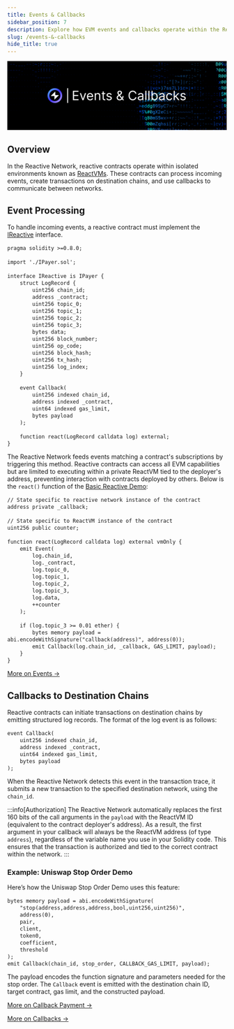 ```yaml
---
title: Events & Callbacks
sidebar_position: 7
description: Explore how EVM events and callbacks operate within the Reactive Network.
slug: /events-&-callbacks
hide_title: true
---
```


![Events and Callbacks Image](./img/events-and-callbacks.jpg)

## Overview

In the Reactive Network, reactive contracts operate within isolated environments known as [ReactVMs](./reactvm.md). These contracts can process incoming events, create transactions on destination chains, and use callbacks to communicate between networks.

## Event Processing

To handle incoming events, a reactive contract must implement the [IReactive](https://github.com/Reactive-Network/reactive-lib/blob/main/src/interfaces/IReactive.sol) interface.

```solidity
pragma solidity >=0.8.0;

import './IPayer.sol';

interface IReactive is IPayer {
    struct LogRecord {
        uint256 chain_id;
        address _contract;
        uint256 topic_0;
        uint256 topic_1;
        uint256 topic_2;
        uint256 topic_3;
        bytes data;
        uint256 block_number;
        uint256 op_code;
        uint256 block_hash;
        uint256 tx_hash;
        uint256 log_index;
    }

    event Callback(
        uint256 indexed chain_id,
        address indexed _contract,
        uint64 indexed gas_limit,
        bytes payload
    );
    
    function react(LogRecord calldata log) external;
}
```

The Reactive Network feeds events matching a contract's subscriptions by triggering this method. Reactive contracts can access all EVM capabilities but are limited to executing within a private ReactVM tied to the deployer's address, preventing interaction with contracts deployed by others. Below is the `react()` function of the [Basic Reactive Demo](https://github.com/Reactive-Network/reactive-smart-contract-demos/tree/main/src/demos/basic):

```solidity
// State specific to reactive network instance of the contract
address private _callback;

// State specific to ReactVM instance of the contract
uint256 public counter;

function react(LogRecord calldata log) external vmOnly {
    emit Event(
        log.chain_id,
        log._contract,
        log.topic_0,
        log.topic_1,
        log.topic_2,
        log.topic_3,
        log.data,
        ++counter
    );

    if (log.topic_3 >= 0.01 ether) {
        bytes memory payload = abi.encodeWithSignature("callback(address)", address(0));
        emit Callback(log.chain_id, _callback, GAS_LIMIT, payload);
    }
}
```

[More on Events →](../education/module-1/how-events-work)

## Callbacks to Destination Chains

Reactive contracts can initiate transactions on destination chains by emitting structured log records. The format of the log event is as follows:

```solidity
event Callback(
    uint256 indexed chain_id,
    address indexed _contract,
    uint64 indexed gas_limit,
    bytes payload
);
```

When the Reactive Network detects this event in the transaction trace, it submits a new transaction to the specified destination network, using the `chain_id`.

:::info[Authorization]
The Reactive Network automatically replaces the first 160 bits of the call arguments in the `payload` with the ReactVM ID (equivalent to the contract deployer's address). As a result, the first argument in your callback will always be the ReactVM address (of type `address`), regardless of the variable name you use in your Solidity code. This ensures that the transaction is authorized and tied to the correct contract within the network.
:::

### Example: Uniswap Stop Order Demo

Here’s how the Uniswap Stop Order Demo uses this feature:

```solidity
bytes memory payload = abi.encodeWithSignature(
    "stop(address,address,address,bool,uint256,uint256)",
    address(0),
    pair,
    client,
    token0,
    coefficient,
    threshold
);
emit Callback(chain_id, stop_order, CALLBACK_GAS_LIMIT, payload);
```

The payload encodes the function signature and parameters needed for the stop order. The `Callback` event is emitted with the destination chain ID, target contract, gas limit, and the constructed payload.

[More on Callback Payment →](./economy#callback-payment)

[More on Callbacks →](../education/module-1/how-events-work#callbacks-to-destination-chains)